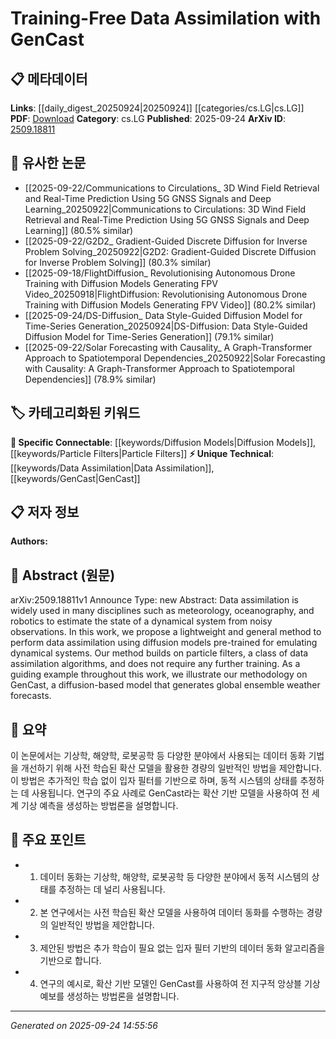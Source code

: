 <!-- KEYWORD_LINKING_METADATA:
{
  "processed_timestamp": "2025-09-24T14:55:56.706943",
  "vocabulary_version": "1.0",
  "selected_keywords": [
    "Data Assimilation",
    "Diffusion Models",
    "Particle Filters",
    "GenCast"
  ],
  "rejected_keywords": [],
  "similarity_scores": {
    "Data Assimilation": 0.78,
    "Diffusion Models": 0.82,
    "Particle Filters": 0.8,
    "GenCast": 0.77
  },
  "extraction_method": "AI_prompt_based",
  "budget_applied": true,
  "candidates_json": {
    "candidates": [
      {
        "surface": "data assimilation",
        "canonical": "Data Assimilation",
        "aliases": [],
        "category": "unique_technical",
        "rationale": "Data assimilation is a specialized technique crucial for dynamical system state estimation, offering unique insights into the paper's focus.",
        "novelty_score": 0.65,
        "connectivity_score": 0.72,
        "specificity_score": 0.8,
        "link_intent_score": 0.78
      },
      {
        "surface": "diffusion models",
        "canonical": "Diffusion Models",
        "aliases": [],
        "category": "specific_connectable",
        "rationale": "Diffusion models are increasingly relevant in emulating dynamical systems, providing a strong link to current research trends.",
        "novelty_score": 0.58,
        "connectivity_score": 0.85,
        "specificity_score": 0.77,
        "link_intent_score": 0.82
      },
      {
        "surface": "particle filters",
        "canonical": "Particle Filters",
        "aliases": [],
        "category": "specific_connectable",
        "rationale": "Particle filters are a key algorithmic component in data assimilation, enhancing the paper's technical depth.",
        "novelty_score": 0.6,
        "connectivity_score": 0.79,
        "specificity_score": 0.75,
        "link_intent_score": 0.8
      },
      {
        "surface": "GenCast",
        "canonical": "GenCast",
        "aliases": [],
        "category": "unique_technical",
        "rationale": "GenCast is a specific model highlighted in the paper, crucial for understanding the application of diffusion models in weather forecasting.",
        "novelty_score": 0.7,
        "connectivity_score": 0.68,
        "specificity_score": 0.85,
        "link_intent_score": 0.77
      }
    ],
    "ban_list_suggestions": [
      "method",
      "estimate",
      "system"
    ]
  },
  "decisions": [
    {
      "candidate_surface": "data assimilation",
      "resolved_canonical": "Data Assimilation",
      "decision": "linked",
      "scores": {
        "novelty": 0.65,
        "connectivity": 0.72,
        "specificity": 0.8,
        "link_intent": 0.78
      }
    },
    {
      "candidate_surface": "diffusion models",
      "resolved_canonical": "Diffusion Models",
      "decision": "linked",
      "scores": {
        "novelty": 0.58,
        "connectivity": 0.85,
        "specificity": 0.77,
        "link_intent": 0.82
      }
    },
    {
      "candidate_surface": "particle filters",
      "resolved_canonical": "Particle Filters",
      "decision": "linked",
      "scores": {
        "novelty": 0.6,
        "connectivity": 0.79,
        "specificity": 0.75,
        "link_intent": 0.8
      }
    },
    {
      "candidate_surface": "GenCast",
      "resolved_canonical": "GenCast",
      "decision": "linked",
      "scores": {
        "novelty": 0.7,
        "connectivity": 0.68,
        "specificity": 0.85,
        "link_intent": 0.77
      }
    }
  ]
}
-->

# Training-Free Data Assimilation with GenCast

## 📋 메타데이터

**Links**: [[daily_digest_20250924|20250924]] [[categories/cs.LG|cs.LG]]
**PDF**: [Download](https://arxiv.org/pdf/2509.18811.pdf)
**Category**: cs.LG
**Published**: 2025-09-24
**ArXiv ID**: [2509.18811](https://arxiv.org/abs/2509.18811)

## 🔗 유사한 논문
- [[2025-09-22/Communications to Circulations_ 3D Wind Field Retrieval and Real-Time Prediction Using 5G GNSS Signals and Deep Learning_20250922|Communications to Circulations: 3D Wind Field Retrieval and Real-Time Prediction Using 5G GNSS Signals and Deep Learning]] (80.5% similar)
- [[2025-09-22/G2D2_ Gradient-Guided Discrete Diffusion for Inverse Problem Solving_20250922|G2D2: Gradient-Guided Discrete Diffusion for Inverse Problem Solving]] (80.3% similar)
- [[2025-09-18/FlightDiffusion_ Revolutionising Autonomous Drone Training with Diffusion Models Generating FPV Video_20250918|FlightDiffusion: Revolutionising Autonomous Drone Training with Diffusion Models Generating FPV Video]] (80.2% similar)
- [[2025-09-24/DS-Diffusion_ Data Style-Guided Diffusion Model for Time-Series Generation_20250924|DS-Diffusion: Data Style-Guided Diffusion Model for Time-Series Generation]] (79.1% similar)
- [[2025-09-22/Solar Forecasting with Causality_ A Graph-Transformer Approach to Spatiotemporal Dependencies_20250922|Solar Forecasting with Causality: A Graph-Transformer Approach to Spatiotemporal Dependencies]] (78.9% similar)

## 🏷️ 카테고리화된 키워드
**🔗 Specific Connectable**: [[keywords/Diffusion Models|Diffusion Models]], [[keywords/Particle Filters|Particle Filters]]
**⚡ Unique Technical**: [[keywords/Data Assimilation|Data Assimilation]], [[keywords/GenCast|GenCast]]

## 📋 저자 정보

**Authors:** 

## 📄 Abstract (원문)

arXiv:2509.18811v1 Announce Type: new 
Abstract: Data assimilation is widely used in many disciplines such as meteorology, oceanography, and robotics to estimate the state of a dynamical system from noisy observations. In this work, we propose a lightweight and general method to perform data assimilation using diffusion models pre-trained for emulating dynamical systems. Our method builds on particle filters, a class of data assimilation algorithms, and does not require any further training. As a guiding example throughout this work, we illustrate our methodology on GenCast, a diffusion-based model that generates global ensemble weather forecasts.

## 📝 요약

이 논문에서는 기상학, 해양학, 로봇공학 등 다양한 분야에서 사용되는 데이터 동화 기법을 개선하기 위해 사전 학습된 확산 모델을 활용한 경량의 일반적인 방법을 제안합니다. 이 방법은 추가적인 학습 없이 입자 필터를 기반으로 하며, 동적 시스템의 상태를 추정하는 데 사용됩니다. 연구의 주요 사례로 GenCast라는 확산 기반 모델을 사용하여 전 세계 기상 예측을 생성하는 방법론을 설명합니다.

## 🎯 주요 포인트

- 1. 데이터 동화는 기상학, 해양학, 로봇공학 등 다양한 분야에서 동적 시스템의 상태를 추정하는 데 널리 사용됩니다.
- 2. 본 연구에서는 사전 학습된 확산 모델을 사용하여 데이터 동화를 수행하는 경량의 일반적인 방법을 제안합니다.
- 3. 제안된 방법은 추가 학습이 필요 없는 입자 필터 기반의 데이터 동화 알고리즘을 기반으로 합니다.
- 4. 연구의 예시로, 확산 기반 모델인 GenCast를 사용하여 전 지구적 앙상블 기상 예보를 생성하는 방법론을 설명합니다.


---

*Generated on 2025-09-24 14:55:56*